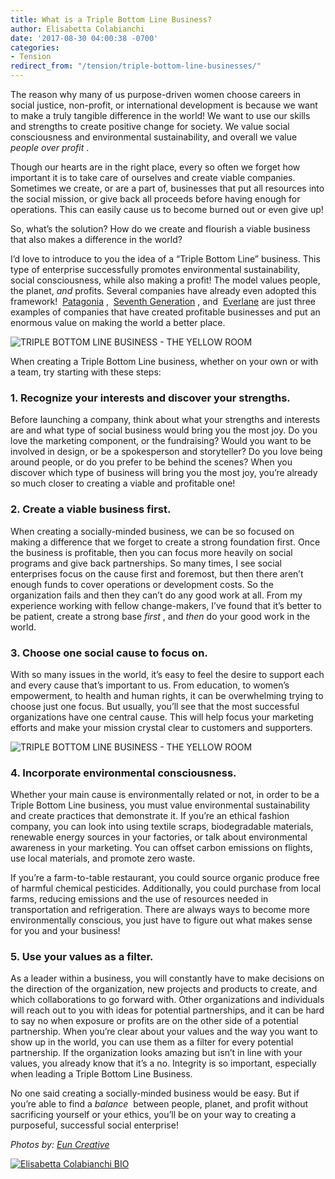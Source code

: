 ```yaml
---
title: What is a Triple Bottom Line Business?
author: Elisabetta Colabianchi
date: '2017-08-30 04:00:38 -0700'
categories:
- Tension
redirect_from: "/tension/triple-bottom-line-businesses/"
---
```


The reason why many of us purpose-driven women choose careers in social justice, non-profit, or international development is because we want to make a truly tangible difference in the world! We want to use our skills and strengths to create positive change for society. We value social consciousness and environmental sustainability, and overall we value _people over profit_ .

Though our hearts are in the right place, every so often we forget how important it is to take care of ourselves and create viable companies. Sometimes we create, or are a part of, businesses that put all resources into the social mission, or give back all proceeds before having enough for operations. This can easily cause us to become burned out or even give up!

So, what’s the solution? How do we create and flourish a viable business that also makes a difference in the world?

I’d love to introduce to you the idea of a “Triple Bottom Line” business. This type of enterprise successfully promotes environmental sustainability, social consciousness, while also making a profit! The model values people, the planet, _and_ profits. Several companies have already even adopted this framework!  [Patagonia](http://www.patagonia.com) ,  [Seventh Generation](http://www.seventhgeneration.com) , and  [Everlane](http://www.everlane.com) are just three examples of companies that have created profitable businesses and put an enormous value on making the world a better place.

![TRIPLE BOTTOM LINE BUSINESS - THE YELLOW ROOM](https://yellow-blog-images.imgix.net/2017/09/TheFinerFewer-Final-070.jpg)

When creating a Triple Bottom Line business, whether on your own or with a team, try starting with these steps:

### **1\. Recognize your interests and discover your strengths.**

Before launching a company, think about what your strengths and interests are and what type of social business would bring you the most joy. Do you love the marketing component, or the fundraising? Would you want to be involved in design, or be a spokesperson and storyteller? Do you love being around people, or do you prefer to be behind the scenes? When you discover which type of business will bring you the most joy, you’re already so much closer to creating a viable and profitable one!

### **2\. Create a viable business first.**

When creating a socially-minded business, we can be so focused on making a difference that we forget to create a strong foundation first. Once the business is profitable, then you can focus more heavily on social programs and give back partnerships. So many times, I see social enterprises focus on the cause first and foremost, but then there aren’t enough funds to cover operations or development costs. So the organization fails and then they can’t do any good work at all. From my experience working with fellow change-makers, I’ve found that it’s better to be patient, create a strong base _first_ , and _then_ do your good work in the world.

### **3\. Choose one social cause to focus on.**

With so many issues in the world, it’s easy to feel the desire to support each and every cause that’s important to us. From education, to women’s empowerment, to health and human rights, it can be overwhelming trying to choose just one focus. But usually, you’ll see that the most successful organizations have one central cause. This will help focus your marketing efforts and make your mission crystal clear to customers and supporters.

![TRIPLE BOTTOM LINE BUSINESS - THE YELLOW ROOM](https://yellow-blog-images.imgix.net/2017/09/TheFinerFewer-Final-013.jpg)

### **4\. Incorporate environmental consciousness.**

Whether your main cause is environmentally related or not, in order to be a Triple Bottom Line business, you must value environmental sustainability and create practices that demonstrate it. If you’re an ethical fashion company, you can look into using textile scraps, biodegradable materials, renewable energy sources in your factories, or talk about environmental awareness in your marketing. You can offset carbon emissions on flights, use local materials, and promote zero waste.

If you’re a farm-to-table restaurant, you could source organic produce free of harmful chemical pesticides. Additionally, you could purchase from local farms, reducing emissions and the use of resources needed in transportation and refrigeration. There are always ways to become more environmentally conscious, you just have to figure out what makes sense for you and your business!

### **5\. Use your values as a filter.**

As a leader within a business, you will constantly have to make decisions on the direction of the organization, new projects and products to create, and which collaborations to go forward with. Other organizations and individuals will reach out to you with ideas for potential partnerships, and it can be hard to say no when exposure or profits are on the other side of a potential partnership. When you’re clear about your values and the way you want to show up in the world, you can use them as a filter for every potential partnership. If the organization looks amazing but isn’t in line with your values, you already know that it’s a no. Integrity is so important, especially when leading a Triple Bottom Line Business.

No one said creating a socially-minded business would be easy. But if you’re able to find a _balance_  between people, planet, and profit without sacrificing yourself or your ethics, you’ll be on your way to creating a purposeful, successful social enterprise!

_Photos by: [Eun Creative](http://www.euncreative.com/)_

[![Elisabetta Colabianchi BIO](https://yellow-blog-images.imgix.net/2017/07/Elisabetta-Colabianchi-BIO.jpg)](http://www.globaldreamcollective.com/)
